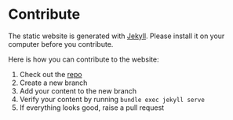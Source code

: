 # Contribute

The static website is generated with [Jekyll](https://jekyllrb.com/). Please install it on your computer before you contribute.

Here is how you can contribute to the website:

1. Check out the [repo](https://github.com/cryptoaustralia/unblockoz)
2. Create a new branch
3. Add your content to the new branch
4. Verify your content by running `bundle exec jekyll serve`
5. If everything looks good, raise a pull request
